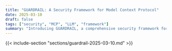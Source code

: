 ```yaml
---
title: "GUARDRAIL: A Security Framework for Model Context Protocol"
date: 2025-03-10
draft: false
tags: ["security", "MCP", "LLM", "framework"]
summary: "Introducing GUARDRAIL, a comprehensive security framework for LLM applications using Model Context Protocol (MCP) with five-layer architecture for robust protection."
---
```


{{< include-section "sections/guardrail-2025-03-10.md" >}}